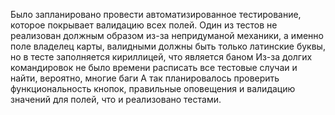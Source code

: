 Было запланировано провести автоматизированное тестирование, которое покрывает валидацию всех полей.
Один из тестов не реализован должным образом из-за непридуманой механики, а именно поле владелец карты, валидными должны быть только латинские буквы, но в тесте заполняется кириллицей, что является баном
Из-за долгих командировок не было времени расписать все тестовые случаи и найти, вероятно, многие баги
А так планировалось проверить функциональность кнопок, правильные оповещения и валидацию значений для полей, что и реализовано тестами.